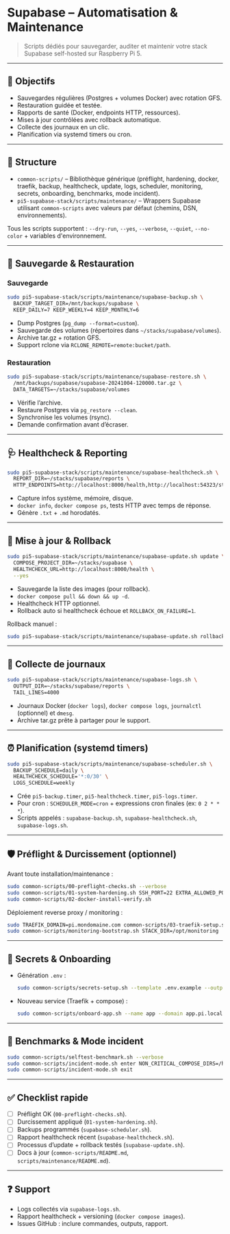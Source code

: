 # Supabase – Automatisation & Maintenance

> Scripts dédiés pour sauvegarder, auditer et maintenir votre stack Supabase self-hosted sur Raspberry Pi 5.

---

## 🎯 Objectifs

- Sauvegardes régulières (Postgres + volumes Docker) avec rotation GFS.
- Restauration guidée et testée.
- Rapports de santé (Docker, endpoints HTTP, ressources).
- Mises à jour contrôlées avec rollback automatique.
- Collecte des journaux en un clic.
- Planification via systemd timers ou cron.

---

## 📂 Structure

- `common-scripts/` – Bibliothèque générique (préflight, hardening, docker, traefik, backup, healthcheck, update, logs, scheduler, monitoring, secrets, onboarding, benchmarks, mode incident).
- `pi5-supabase-stack/scripts/maintenance/` – Wrappers Supabase utilisant `common-scripts` avec valeurs par défaut (chemins, DSN, environnements).

Tous les scripts supportent : `--dry-run`, `--yes`, `--verbose`, `--quiet`, `--no-color` + variables d'environnement.

---

## 🔁 Sauvegarde & Restauration

### Sauvegarde

```bash
sudo pi5-supabase-stack/scripts/maintenance/supabase-backup.sh \
  BACKUP_TARGET_DIR=/mnt/backups/supabase \
  KEEP_DAILY=7 KEEP_WEEKLY=4 KEEP_MONTHLY=6
```

- Dump Postgres (`pg_dump --format=custom`).
- Sauvegarde des volumes (répertoires dans `~/stacks/supabase/volumes`).
- Archive tar.gz + rotation GFS.
- Support rclone via `RCLONE_REMOTE=remote:bucket/path`.

### Restauration

```bash
sudo pi5-supabase-stack/scripts/maintenance/supabase-restore.sh \
  /mnt/backups/supabase/supabase-20241004-120000.tar.gz \
  DATA_TARGETS=~/stacks/supabase/volumes
```

- Vérifie l’archive.
- Restaure Postgres via `pg_restore --clean`.
- Synchronise les volumes (rsync).
- Demande confirmation avant d’écraser.

---

## 🩺 Healthcheck & Reporting

```bash
sudo pi5-supabase-stack/scripts/maintenance/supabase-healthcheck.sh \
  REPORT_DIR=~/stacks/supabase/reports \
  HTTP_ENDPOINTS=http://localhost:8000/health,http://localhost:54323/status
```

- Capture infos système, mémoire, disque.
- `docker info`, `docker compose ps`, tests HTTP avec temps de réponse.
- Génère `.txt` + `.md` horodatés.

---

## 🔄 Mise à jour & Rollback

```bash
sudo pi5-supabase-stack/scripts/maintenance/supabase-update.sh update \
  COMPOSE_PROJECT_DIR=~/stacks/supabase \
  HEALTHCHECK_URL=http://localhost:8000/health \
  --yes
```

- Sauvegarde la liste des images (pour rollback).
- `docker compose pull && down && up -d`.
- Healthcheck HTTP optionnel.
- Rollback auto si healthcheck échoue et `ROLLBACK_ON_FAILURE=1`.

Rollback manuel :

```bash
sudo pi5-supabase-stack/scripts/maintenance/supabase-update.sh rollback
```

---

## 🧾 Collecte de journaux

```bash
sudo pi5-supabase-stack/scripts/maintenance/supabase-logs.sh \
  OUTPUT_DIR=~/stacks/supabase/reports \
  TAIL_LINES=4000
```

- Journaux Docker (`docker logs`), `docker compose logs`, `journalctl` (optionnel) et `dmesg`.
- Archive tar.gz prête à partager pour le support.

---

## ⏰ Planification (systemd timers)

```bash
sudo pi5-supabase-stack/scripts/maintenance/supabase-scheduler.sh \
  BACKUP_SCHEDULE=daily \
  HEALTHCHECK_SCHEDULE='*:0/30' \
  LOGS_SCHEDULE=weekly
```

- Crée `pi5-backup.timer`, `pi5-healthcheck.timer`, `pi5-logs.timer`.
- Pour cron : `SCHEDULER_MODE=cron` + expressions cron finales (ex: `0 2 * * *`).
- Scripts appelés : `supabase-backup.sh`, `supabase-healthcheck.sh`, `supabase-logs.sh`.

---

## 🛡️ Préflight & Durcissement (optionnel)

Avant toute installation/maintenance :

```bash
sudo common-scripts/00-preflight-checks.sh --verbose
sudo common-scripts/01-system-hardening.sh SSH_PORT=22 EXTRA_ALLOWED_PORTS=5432,8000
sudo common-scripts/02-docker-install-verify.sh
```

Déploiement reverse proxy / monitoring :

```bash
sudo TRAEFIK_DOMAIN=pi.mondomaine.com common-scripts/03-traefik-setup.sh
sudo common-scripts/monitoring-bootstrap.sh STACK_DIR=/opt/monitoring
```

---

## 🔐 Secrets & Onboarding

- Génération `.env` :

  ```bash
  sudo common-scripts/secrets-setup.sh --template .env.example --output .env
  ```

- Nouveau service (Traefik + compose) :

  ```bash
  sudo common-scripts/onboard-app.sh --name app --domain app.pi.local --port 3000
  ```

---

## 🧪 Benchmarks & Mode incident

```bash
sudo common-scripts/selftest-benchmark.sh --verbose
sudo common-scripts/incident-mode.sh enter NON_CRITICAL_COMPOSE_DIRS=/home/pi/stacks/monitoring
sudo common-scripts/incident-mode.sh exit
```

---

## ✅ Checklist rapide

- [ ] Préflight OK (`00-preflight-checks.sh`).
- [ ] Durcissement appliqué (`01-system-hardening.sh`).
- [ ] Backups programmés (`supabase-scheduler.sh`).
- [ ] Rapport healthcheck récent (`supabase-healthcheck.sh`).
- [ ] Processus d’update + rollback testés (`supabase-update.sh`).
- [ ] Docs à jour (`common-scripts/README.md`, `scripts/maintenance/README.md`).

---

## ❓ Support

- Logs collectés via `supabase-logs.sh`.
- Rapport healthcheck + versioning (`docker compose images`).
- Issues GitHub : inclure commandes, outputs, rapport.
